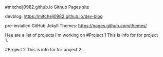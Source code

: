 #mitchelj0982.github.io
Github Pages site

devblog: https://mitchelj0982.github.io/dev-blog

pre-installed GitHub Jekyll Themes: https://pages.github.com/themes/

Hee are a list of projects I'm working on
#Project 1
This is info for for project 1.

#Project 2
This is info for for project 2.


